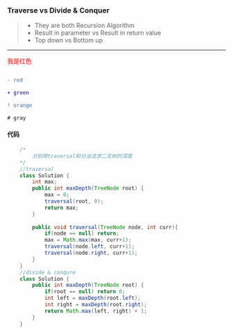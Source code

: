 ### Traverse vs Divide & Conquer

> * They are both Recursion Algorithm
> * Result in parameter vs Result in return value
> * Top down vs Bottom up

******

<font color=red>我是红色</font>
```diff

- red

+ green

! orange

# gray

```
#### 代码
```java
	/*
	    分别用traversal和分治法求二叉树的深度
	*/
	//traversal
	class Solution {
	    int max;
	    public int maxDepth(TreeNode root) {
	        max = 0;
	        traversal(root, 0);
	        return max;
	    }
	    
	    public void traversal(TreeNode node, int curr){
	        if(node == null) return;
	        max = Math.max(max, curr+1);
	        traversal(node.left, curr+1);
	        traversal(node.right, curr+1);
	    }
	}
	//divide & conqure
	class Solution {
	    public int maxDepth(TreeNode root) {
	        if(root == null) return 0;
	        int left = maxDepth(root.left);
	        int right = maxDepth(root.right);
	        return Math.max(left, right) + 1;
	    }
	}
```
